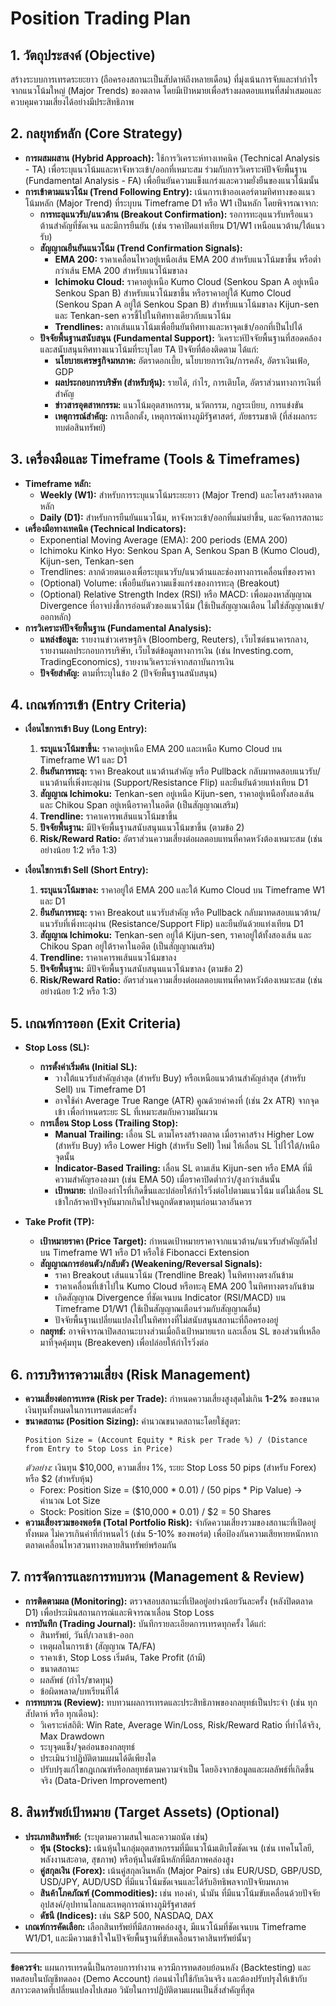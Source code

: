 # Position Trading Plan

## 1. วัตถุประสงค์ (Objective)

สร้างระบบการเทรดระยะยาว (ถือครองสถานะเป็นสัปดาห์ถึงหลายเดือน) ที่มุ่งเน้นการจับและทำกำไรจากแนวโน้มใหญ่ (Major Trends) ของตลาด โดยมีเป้าหมายเพื่อสร้างผลตอบแทนที่สม่ำเสมอและควบคุมความเสี่ยงได้อย่างมีประสิทธิภาพ

## 2. กลยุทธ์หลัก (Core Strategy)

*   **การผสมผสาน (Hybrid Approach):** ใช้การวิเคราะห์ทางเทคนิค (Technical Analysis - TA) เพื่อระบุแนวโน้มและหาจังหวะเข้า/ออกที่เหมาะสม ร่วมกับการวิเคราะห์ปัจจัยพื้นฐาน (Fundamental Analysis - FA) เพื่อยืนยันความแข็งแกร่งและความยั่งยืนของแนวโน้มนั้น
*   **การเข้าตามแนวโน้ม (Trend Following Entry):** เน้นการเข้าออเดอร์ตามทิศทางของแนวโน้มหลัก (Major Trend) ที่ระบุบน Timeframe D1 หรือ W1 เป็นหลัก โดยพิจารณาจาก:
    *   **การทะลุแนวรับ/แนวต้าน (Breakout Confirmation):** รอการทะลุแนวรับหรือแนวต้านสำคัญที่ชัดเจน และมีการยืนยัน (เช่น ราคาปิดแท่งเทียน D1/W1 เหนือแนวต้าน/ใต้แนวรับ)
    *   **สัญญาณยืนยันแนวโน้ม (Trend Confirmation Signals):**
        *   **EMA 200:** ราคาเคลื่อนไหวอยู่เหนือเส้น EMA 200 สำหรับแนวโน้มขาขึ้น หรือต่ำกว่าเส้น EMA 200 สำหรับแนวโน้มขาลง
        *   **Ichimoku Cloud:** ราคาอยู่เหนือ Kumo Cloud (Senkou Span A อยู่เหนือ Senkou Span B) สำหรับแนวโน้มขาขึ้น หรือราคาอยู่ใต้ Kumo Cloud (Senkou Span A อยู่ใต้ Senkou Span B) สำหรับแนวโน้มขาลง Kijun-sen และ Tenkan-sen ควรชี้ไปในทิศทางเดียวกับแนวโน้ม
        *   **Trendlines:** ลากเส้นแนวโน้มเพื่อยืนยันทิศทางและหาจุดเข้า/ออกที่เป็นไปได้
    *   **ปัจจัยพื้นฐานสนับสนุน (Fundamental Support):** วิเคราะห์ปัจจัยพื้นฐานที่สอดคล้องและสนับสนุนทิศทางแนวโน้มที่ระบุโดย TA ปัจจัยที่ต้องติดตาม ได้แก่:
        *   **นโยบายเศรษฐกิจมหภาค:** อัตราดอกเบี้ย, นโยบายการเงิน/การคลัง, อัตราเงินเฟ้อ, GDP
        *   **ผลประกอบการบริษัท (สำหรับหุ้น):** รายได้, กำไร, การเติบโต, อัตราส่วนทางการเงินที่สำคัญ
        *   **ข่าวสารอุตสาหกรรม:** แนวโน้มอุตสาหกรรม, นวัตกรรม, กฎระเบียบ, การแข่งขัน
        *   **เหตุการณ์สำคัญ:** การเลือกตั้ง, เหตุการณ์ทางภูมิรัฐศาสตร์, ภัยธรรมชาติ (ที่ส่งผลกระทบต่อสินทรัพย์)

## 3. เครื่องมือและ Timeframe (Tools & Timeframes)

*   **Timeframe หลัก:**
    *   **Weekly (W1):** สำหรับการระบุแนวโน้มระยะยาว (Major Trend) และโครงสร้างตลาดหลัก
    *   **Daily (D1):** สำหรับการยืนยันแนวโน้ม, หาจังหวะเข้า/ออกที่แม่นยำขึ้น, และจัดการสถานะ
*   **เครื่องมือทางเทคนิค (Technical Indicators):**
    *   Exponential Moving Average (EMA): 200 periods (EMA 200)
    *   Ichimoku Kinko Hyo: Senkou Span A, Senkou Span B (Kumo Cloud), Kijun-sen, Tenkan-sen
    *   Trendlines: ลากด้วยตนเองเพื่อระบุแนวรับ/แนวต้านและช่องทางการเคลื่อนที่ของราคา
    *   (Optional) Volume: เพื่อยืนยันความแข็งแกร่งของการทะลุ (Breakout)
    *   (Optional) Relative Strength Index (RSI) หรือ MACD: เพื่อมองหาสัญญาณ Divergence ที่อาจบ่งชี้การอ่อนตัวของแนวโน้ม (ใช้เป็นสัญญาณเตือน ไม่ใช่สัญญาณเข้า/ออกหลัก)
*   **การวิเคราะห์ปัจจัยพื้นฐาน (Fundamental Analysis):**
    *   **แหล่งข้อมูล:** รายงานข่าวเศรษฐกิจ (Bloomberg, Reuters), เว็บไซต์ธนาคารกลาง, รายงานผลประกอบการบริษัท, เว็บไซต์ข้อมูลทางการเงิน (เช่น Investing.com, TradingEconomics), รายงานวิเคราะห์จากสถาบันการเงิน
    *   **ปัจจัยสำคัญ:** ตามที่ระบุในข้อ 2 (ปัจจัยพื้นฐานสนับสนุน)

## 4. เกณฑ์การเข้า (Entry Criteria)

*   **เงื่อนไขการเข้า Buy (Long Entry):**
    1.  **ระบุแนวโน้มขาขึ้น:** ราคาอยู่เหนือ EMA 200 และเหนือ Kumo Cloud บน Timeframe W1 และ D1
    2.  **ยืนยันการทะลุ:** ราคา Breakout แนวต้านสำคัญ หรือ Pullback กลับมาทดสอบแนวรับ/แนวต้านที่เพิ่งทะลุผ่าน (Support/Resistance Flip) และยืนยันด้วยแท่งเทียน D1
    3.  **สัญญาณ Ichimoku:** Tenkan-sen อยู่เหนือ Kijun-sen, ราคาอยู่เหนือทั้งสองเส้น และ Chikou Span อยู่เหนือราคาในอดีต (เป็นสัญญาณเสริม)
    4.  **Trendline:** ราคาเคารพเส้นแนวโน้มขาขึ้น
    5.  **ปัจจัยพื้นฐาน:** มีปัจจัยพื้นฐานสนับสนุนแนวโน้มขาขึ้น (ตามข้อ 2)
    6.  **Risk/Reward Ratio:** อัตราส่วนความเสี่ยงต่อผลตอบแทนที่คาดหวังต้องเหมาะสม (เช่น อย่างน้อย 1:2 หรือ 1:3)

*   **เงื่อนไขการเข้า Sell (Short Entry):**
    1.  **ระบุแนวโน้มขาลง:** ราคาอยู่ใต้ EMA 200 และใต้ Kumo Cloud บน Timeframe W1 และ D1
    2.  **ยืนยันการทะลุ:** ราคา Breakout แนวรับสำคัญ หรือ Pullback กลับมาทดสอบแนวต้าน/แนวรับที่เพิ่งทะลุผ่าน (Resistance/Support Flip) และยืนยันด้วยแท่งเทียน D1
    3.  **สัญญาณ Ichimoku:** Tenkan-sen อยู่ใต้ Kijun-sen, ราคาอยู่ใต้ทั้งสองเส้น และ Chikou Span อยู่ใต้ราคาในอดีต (เป็นสัญญาณเสริม)
    4.  **Trendline:** ราคาเคารพเส้นแนวโน้มขาลง
    5.  **ปัจจัยพื้นฐาน:** มีปัจจัยพื้นฐานสนับสนุนแนวโน้มขาลง (ตามข้อ 2)
    6.  **Risk/Reward Ratio:** อัตราส่วนความเสี่ยงต่อผลตอบแทนที่คาดหวังต้องเหมาะสม (เช่น อย่างน้อย 1:2 หรือ 1:3)

## 5. เกณฑ์การออก (Exit Criteria)

*   **Stop Loss (SL):**
    *   **การตั้งค่าเริ่มต้น (Initial SL):**
        *   วางใต้แนวรับสำคัญล่าสุด (สำหรับ Buy) หรือเหนือแนวต้านสำคัญล่าสุด (สำหรับ Sell) บน Timeframe D1
        *   อาจใช้ค่า Average True Range (ATR) คูณด้วยค่าคงที่ (เช่น 2x ATR) จากจุดเข้า เพื่อกำหนดระยะ SL ที่เหมาะสมกับความผันผวน
    *   **การเลื่อน Stop Loss (Trailing Stop):**
        *   **Manual Trailing:** เลื่อน SL ตามโครงสร้างตลาด เมื่อราคาสร้าง Higher Low (สำหรับ Buy) หรือ Lower High (สำหรับ Sell) ใหม่ ให้เลื่อน SL ไปไว้ใต้/เหนือ จุดนั้น
        *   **Indicator-Based Trailing:** เลื่อน SL ตามเส้น Kijun-sen หรือ EMA ที่มีความสำคัญรองลงมา (เช่น EMA 50) เมื่อราคาปิดต่ำกว่า/สูงกว่าเส้นนั้น
        *   **เป้าหมาย:** ปกป้องกำไรที่เกิดขึ้นและปล่อยให้กำไรวิ่งต่อไปตามแนวโน้ม แต่ไม่เลื่อน SL เข้าใกล้ราคาปัจจุบันมากเกินไปจนถูกตัดขาดทุนก่อนเวลาอันควร

*   **Take Profit (TP):**
    *   **เป้าหมายราคา (Price Target):** กำหนดเป้าหมายราคาจากแนวต้าน/แนวรับสำคัญถัดไปบน Timeframe W1 หรือ D1 หรือใช้ Fibonacci Extension
    *   **สัญญาณการอ่อนตัว/กลับตัว (Weakening/Reversal Signals):**
        *   ราคา Breakout เส้นแนวโน้ม (Trendline Break) ในทิศทางตรงกันข้าม
        *   ราคาเคลื่อนที่เข้าไปใน Kumo Cloud หรือทะลุ EMA 200 ในทิศทางตรงกันข้าม
        *   เกิดสัญญาณ Divergence ที่ชัดเจนบน Indicator (RSI/MACD) บน Timeframe D1/W1 (ใช้เป็นสัญญาณเตือนร่วมกับสัญญาณอื่น)
        *   ปัจจัยพื้นฐานเปลี่ยนแปลงไปในทิศทางที่ไม่สนับสนุนสถานะที่ถือครองอยู่
    *   **กลยุทธ์:** อาจพิจารณาปิดสถานะบางส่วนเมื่อถึงเป้าหมายแรก และเลื่อน SL ของส่วนที่เหลือมาที่จุดคุ้มทุน (Breakeven) เพื่อปล่อยให้กำไรวิ่งต่อ

## 6. การบริหารความเสี่ยง (Risk Management)

*   **ความเสี่ยงต่อการเทรด (Risk per Trade):** กำหนดความเสี่ยงสูงสุดไม่เกิน **1-2%** ของขนาดเงินทุนทั้งหมดในการเทรดแต่ละครั้ง
*   **ขนาดสถานะ (Position Sizing):** คำนวณขนาดสถานะโดยใช้สูตร:
    ```
    Position Size = (Account Equity * Risk per Trade %) / (Distance from Entry to Stop Loss in Price)
    ```
    *ตัวอย่าง:* เงินทุน $10,000, ความเสี่ยง 1%, ระยะ Stop Loss 50 pips (สำหรับ Forex) หรือ $2 (สำหรับหุ้น)
    *   Forex: Position Size = ($10,000 * 0.01) / (50 pips * Pip Value) -> คำนวณ Lot Size
    *   Stock: Position Size = ($10,000 * 0.01) / $2 = 50 Shares
*   **ความเสี่ยงรวมของพอร์ต (Total Portfolio Risk):** จำกัดความเสี่ยงรวมของสถานะที่เปิดอยู่ทั้งหมด ไม่ควรเกินค่าที่กำหนดไว้ (เช่น 5-10% ของพอร์ต) เพื่อป้องกันความเสียหายหนักหากตลาดเคลื่อนไหวสวนทางหลายสินทรัพย์พร้อมกัน

## 7. การจัดการและการทบทวน (Management & Review)

*   **การติดตามผล (Monitoring):** ตรวจสอบสถานะที่เปิดอยู่อย่างน้อยวันละครั้ง (หลังปิดตลาด D1) เพื่อประเมินสถานการณ์และพิจารณาเลื่อน Stop Loss
*   **การบันทึก (Trading Journal):** บันทึกรายละเอียดการเทรดทุกครั้ง ได้แก่:
    *   สินทรัพย์, วันที่/เวลาเข้า-ออก
    *   เหตุผลในการเข้า (สัญญาณ TA/FA)
    *   ราคาเข้า, Stop Loss เริ่มต้น, Take Profit (ถ้ามี)
    *   ขนาดสถานะ
    *   ผลลัพธ์ (กำไร/ขาดทุน)
    *   ข้อผิดพลาด/บทเรียนที่ได้
*   **การทบทวน (Review):** ทบทวนผลการเทรดและประสิทธิภาพของกลยุทธ์เป็นประจำ (เช่น ทุกสัปดาห์ หรือ ทุกเดือน):
    *   วิเคราะห์สถิติ: Win Rate, Average Win/Loss, Risk/Reward Ratio ที่ทำได้จริง, Max Drawdown
    *   ระบุจุดแข็ง/จุดอ่อนของกลยุทธ์
    *   ประเมินว่าปฏิบัติตามแผนได้ดีเพียงใด
    *   ปรับปรุงแก้ไขกฎเกณฑ์หรือกลยุทธ์ตามความจำเป็น โดยอิงจากข้อมูลและผลลัพธ์ที่เกิดขึ้นจริง (Data-Driven Improvement)

## 8. สินทรัพย์เป้าหมาย (Target Assets) (Optional)

*   **ประเภทสินทรัพย์:** (ระบุตามความสนใจและความถนัด เช่น)
    *   **หุ้น (Stocks):** เน้นหุ้นในกลุ่มอุตสาหกรรมที่มีแนวโน้มเติบโตชัดเจน (เช่น เทคโนโลยี, พลังงานสะอาด, สุขภาพ) หรือหุ้นในดัชนีหลักที่มีสภาพคล่องสูง
    *   **คู่สกุลเงิน (Forex):** เน้นคู่สกุลเงินหลัก (Major Pairs) เช่น EUR/USD, GBP/USD, USD/JPY, AUD/USD ที่มีแนวโน้มชัดเจนและได้รับอิทธิพลจากปัจจัยมหภาค
    *   **สินค้าโภคภัณฑ์ (Commodities):** เช่น ทองคำ, น้ำมัน ที่มีแนวโน้มขับเคลื่อนด้วยปัจจัยอุปสงค์/อุปทานโลกและเหตุการณ์ทางภูมิรัฐศาสตร์
    *   **ดัชนี (Indices):** เช่น S&P 500, NASDAQ, DAX
*   **เกณฑ์การคัดเลือก:** เลือกสินทรัพย์ที่มีสภาพคล่องสูง, มีแนวโน้มที่ชัดเจนบน Timeframe W1/D1, และมีความเข้าใจในปัจจัยพื้นฐานที่ขับเคลื่อนราคาสินทรัพย์นั้นๆ

---

**ข้อควรจำ:** แผนการเทรดนี้เป็นกรอบการทำงาน ควรมีการทดสอบย้อนหลัง (Backtesting) และทดสอบในบัญชีทดลอง (Demo Account) ก่อนนำไปใช้กับเงินจริง และต้องปรับปรุงให้เข้ากับสภาวะตลาดที่เปลี่ยนแปลงไปเสมอ วินัยในการปฏิบัติตามแผนเป็นสิ่งสำคัญที่สุด